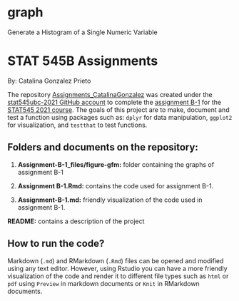 # graph
Generate a Histogram of a Single Numeric Variable


# STAT 545B Assignments

By: Catalina Gonzalez Prieto

The repository [Assignments_CatalinaGonzalez](https://github.com/stat545ubc-2021/Assignments_CatalinaGonzalez) was created under the [stat545ubc-2021 GitHub account](https://github.com/stat545ubc-2021)  to complete the [assignment B-1](https://stat545.stat.ubc.ca/assignments/assignment-b1/) for the [STAT545 2021 course](https://stat545.stat.ubc.ca/;). The goals of this project are to make, document and test a function using packages such as: `dplyr` for data manipulation, `ggplot2` for visualization, and `testthat` to test functions.    

## Folders and documents on the repository:    

1.  **Assignment-B-1_files/figure-gfm:** folder containing the graphs of assignment B-1    

2. **Assignment B-1.Rmd:** contains the code used for assignment B-1.    

3. **Assignment-B-1.md:** friendly visualization of the code used in assignment B-1.    

**README:** contains a description of the project    

## How to run the code?    

Markdown (`.md`) and RMarkdown (`.Rmd`) files can be opened and modified using any text editor. However, using Rstudio you can have a more friendly visualization of the code and render it to different file types such as `html` or `pdf` using `Preview` in markdown documents or `Knit` in RMarkdown documents. 
